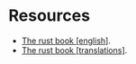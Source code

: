 # Resources

- [The rust book [english]](https://doc.rust-lang.org/book/title-page.html).
- [The rust book [translations]](https://doc.rust-lang.org/book/appendix-06-translation.html).
